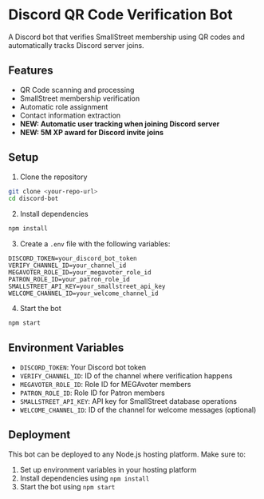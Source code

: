 # Discord QR Code Verification Bot

A Discord bot that verifies SmallStreet membership using QR codes and automatically tracks Discord server joins.

## Features
- QR Code scanning and processing
- SmallStreet membership verification
- Automatic role assignment
- Contact information extraction
- **NEW: Automatic user tracking when joining Discord server**
- **NEW: 5M XP award for Discord invite joins**

## Setup

1. Clone the repository
```bash
git clone <your-repo-url>
cd discord-bot
```

2. Install dependencies
```bash
npm install
```

3. Create a `.env` file with the following variables:
```
DISCORD_TOKEN=your_discord_bot_token
VERIFY_CHANNEL_ID=your_channel_id
MEGAVOTER_ROLE_ID=your_megavoter_role_id
PATRON_ROLE_ID=your_patron_role_id
SMALLSTREET_API_KEY=your_smallstreet_api_key
WELCOME_CHANNEL_ID=your_welcome_channel_id
```

4. Start the bot
```bash
npm start
```

## Environment Variables

- `DISCORD_TOKEN`: Your Discord bot token
- `VERIFY_CHANNEL_ID`: ID of the channel where verification happens
- `MEGAVOTER_ROLE_ID`: Role ID for MEGAvoter members
- `PATRON_ROLE_ID`: Role ID for Patron members
- `SMALLSTREET_API_KEY`: API key for SmallStreet database operations
- `WELCOME_CHANNEL_ID`: ID of the channel for welcome messages (optional)

## Deployment

This bot can be deployed to any Node.js hosting platform. Make sure to:
1. Set up environment variables in your hosting platform
2. Install dependencies using `npm install`
3. Start the bot using `npm start`
